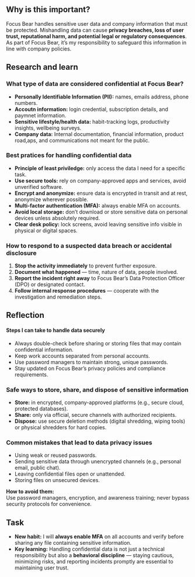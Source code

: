 ## Why is this important?
Focus Bear handles sensitive user data and company information that must be protected. Mishandling data can cause **privacy breaches, loss of user trust, reputational harm, and potential legal or regulatory consequences**. As part of Focus Bear, it’s my responsibility to safeguard this information in line with company policies.

## Research and learn
### What type of data are considered confidential at Focus Bear?
- **Personally Identifiable Information (PII):** names, emails address, phone numbers.
- **Accoutn information:** login credential, subscription details, and paymnet information.
- **Sensitive lifestyle/health data:** habit-tracking logs, productivity insights, wellbeing surveys.
- **Company data:** Internal documentation, financial information, product road,aps, and communications not meant for the public.

### Best pratices for handling confidential data
- **Principle of least priviledge:** only access the data I need for a specific task.
- **Use secure tools:** rely on company-approved apps and services, avoid unverified software.
- **Encrypt and anonymize:** ensure data is encrypted in transit and at rest, anonymize wherever possible.  
- **Multi-factor authentication (MFA):** always enable MFA on accounts.  
- **Avoid local storage:** don’t download or store sensitive data on personal devices unless absolutely required.  
- **Clear desk policy:** lock screens, avoid leaving sensitive info visible in physical or digital spaces.  

### How to respond to a suspected data breach or accidental disclosure
1. **Stop the activity immediately** to prevent further exposure.  
2. **Document what happened** — time, nature of data, people involved.  
3. **Report the incident right away** to Focus Bear’s Data Protection Officer (DPO) or designated contact.  
4. **Follow internal response procedures** — cooperate with the investigation and remediation steps.

## Reflection
#### Steps I can take to handle data securely
- Always double-check before sharing or storing files that may contain confidential information.  
- Keep work accounts separated from personal accounts.  
- Use password managers to maintain strong, unique passwords.  
- Stay updated on Focus Bear’s privacy policies and compliance requirements.  

### Safe ways to store, share, and dispose of sensitive information
- **Store:** in encrypted, company-approved platforms (e.g., secure cloud, protected databases).  
- **Share:** only via official, secure channels with authorized recipients.  
- **Dispose:** use secure deletion methods (digital shredding, wiping tools) or physical shredders for hard copies.  

### Common mistakes that lead to data privacy issues
- Using weak or reused passwords.  
- Sending sensitive data through unencrypted channels (e.g., personal email, public chat).  
- Leaving confidential files open or unattended.  
- Storing files on unsecured devices.  

**How to avoid them:**  
Use password managers, encryption, and awareness training; never bypass security protocols for convenience.

## Task
- **New habit:** I will **always enable MFA** on all accounts and verify before sharing any file containing sensitive information.  
- **Key learning:** Handling confidential data is not just a technical responsibility but also a **behavioral discipline** — staying cautious, minimizing risks, and reporting incidents promptly are essential to maintaining user trust.  